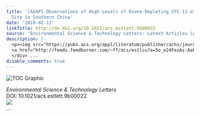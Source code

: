 ```yaml
---
title: '[ASAP] Observations of High Levels of Ozone-Depleting CFC-11 at a Remote Mountain-Top
  Site in Southern China'
date: '2019-02-11'
linkTitle: http://dx.doi.org/10.1021/acs.estlett.9b00022
source: 'Environmental Science & Technology Letters: Latest Articles (ACS Publications)'
description: |-
  <p><img src="https://pubs.acs.org/appl/literatum/publisher/achs/journals/content/estlcu/0/estlcu.ahead-of-print/acs.estlett.9b00022/20190211/images/medium/ez-2019-00022x_0003.gif" alt="TOC Graphic"/></p><div><cite>Environmental Science & Technology Letters</cite></div><div>DOI: 10.1021/acs.estlett.9b00022</div><div class="feedflare">
  <a href="http://feeds.feedburner.com/~ff/acs/estlcu?a=5o_o24FezAs:Aak8vpQEf5c:yIl2AUoC8zA"><img src="http://feeds.feedburner.com/~ff/acs/estlcu?d=yIl2AUoC8zA" border="0"></img></a>
  </div> ...
disable_comments: true
---
```

<p><img src="https://pubs.acs.org/appl/literatum/publisher/achs/journals/content/estlcu/0/estlcu.ahead-of-print/acs.estlett.9b00022/20190211/images/medium/ez-2019-00022x_0003.gif" alt="TOC Graphic"/></p><div><cite>Environmental Science & Technology Letters</cite></div><div>DOI: 10.1021/acs.estlett.9b00022</div><div class="feedflare">
<a href="http://feeds.feedburner.com/~ff/acs/estlcu?a=5o_o24FezAs:Aak8vpQEf5c:yIl2AUoC8zA"><img src="http://feeds.feedburner.com/~ff/acs/estlcu?d=yIl2AUoC8zA" border="0"></img></a>
</div> ...